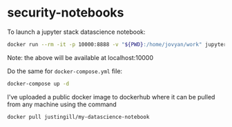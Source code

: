 # security-notebooks
To launch a jupyter stack datascience notebook:

```bash
docker run --rm -it -p 10000:8888 -v "${PWD}:/home/jovyan/work" jupyter/datascience-notebook:b418b67c225b
```

Note: the above will be available at localhost:10000

Do the same for `docker-compose.yml` file:

```bash
docker-compose up -d
```

I've uploaded a public docker image to dockerhub where it can be pulled from any machine using the command

```bash
docker pull justingill/my-datascience-notebook
```
